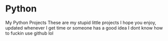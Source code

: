 # Python
My Python Projects
These are my stupid little projects
I hope you enjoy, updated whenever I get time or someone has a good idea
I dont know how to fuckin use github lol
